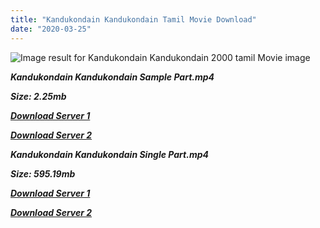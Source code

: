 ```yaml
---
title: "Kandukondain Kandukondain Tamil Movie Download"
date: "2020-03-25"
---
```


![Image result for Kandukondain Kandukondain  2000 tamil Movie image](https://lh5.googleusercontent.com/VplNIH-VrwkUH8kuACz2iFpRGntKUZRBZCfNBZ2AA2zpLkpOm4JII8_Pm1FkhqQkIeCn3ovRJhlie9zEW7oOeAJMOSry_plx1sx2Tb8uJOAO5Llw6XKA5C7fhCCHBtc4JA=s412)

**_Kandukondain Kandukondain Sample Part.mp4_**

**_Size: 2.25mb_**

**_[Download Server 1](http://b6.wetransfer.vip/files/{1299f9f5e3b2d69cf2543eed9032a99b1b0ad17e14bffebc066fcf7d2dcb313c}20Actor{1299f9f5e3b2d69cf2543eed9032a99b1b0ad17e14bffebc066fcf7d2dcb313c}20Hits{1299f9f5e3b2d69cf2543eed9032a99b1b0ad17e14bffebc066fcf7d2dcb313c}20Collection/Ajith{1299f9f5e3b2d69cf2543eed9032a99b1b0ad17e14bffebc066fcf7d2dcb313c}20{1299f9f5e3b2d69cf2543eed9032a99b1b0ad17e14bffebc066fcf7d2dcb313c}20Movies{1299f9f5e3b2d69cf2543eed9032a99b1b0ad17e14bffebc066fcf7d2dcb313c}20Collection/Kandukondain{1299f9f5e3b2d69cf2543eed9032a99b1b0ad17e14bffebc066fcf7d2dcb313c}20Kandukondain{1299f9f5e3b2d69cf2543eed9032a99b1b0ad17e14bffebc066fcf7d2dcb313c}20(2000)/Kandukondain{1299f9f5e3b2d69cf2543eed9032a99b1b0ad17e14bffebc066fcf7d2dcb313c}20Kandukondain{1299f9f5e3b2d69cf2543eed9032a99b1b0ad17e14bffebc066fcf7d2dcb313c}20Mp4{1299f9f5e3b2d69cf2543eed9032a99b1b0ad17e14bffebc066fcf7d2dcb313c}20HD/Kandukondain{1299f9f5e3b2d69cf2543eed9032a99b1b0ad17e14bffebc066fcf7d2dcb313c}20Kandukondain{1299f9f5e3b2d69cf2543eed9032a99b1b0ad17e14bffebc066fcf7d2dcb313c}20(2000){1299f9f5e3b2d69cf2543eed9032a99b1b0ad17e14bffebc066fcf7d2dcb313c}20Sample{1299f9f5e3b2d69cf2543eed9032a99b1b0ad17e14bffebc066fcf7d2dcb313c}20(640x360).mp4)_**

**_[Download Server 2](http://b6.wetransfer.vip/files/{1299f9f5e3b2d69cf2543eed9032a99b1b0ad17e14bffebc066fcf7d2dcb313c}20Actor{1299f9f5e3b2d69cf2543eed9032a99b1b0ad17e14bffebc066fcf7d2dcb313c}20Hits{1299f9f5e3b2d69cf2543eed9032a99b1b0ad17e14bffebc066fcf7d2dcb313c}20Collection/Ajith{1299f9f5e3b2d69cf2543eed9032a99b1b0ad17e14bffebc066fcf7d2dcb313c}20{1299f9f5e3b2d69cf2543eed9032a99b1b0ad17e14bffebc066fcf7d2dcb313c}20Movies{1299f9f5e3b2d69cf2543eed9032a99b1b0ad17e14bffebc066fcf7d2dcb313c}20Collection/Kandukondain{1299f9f5e3b2d69cf2543eed9032a99b1b0ad17e14bffebc066fcf7d2dcb313c}20Kandukondain{1299f9f5e3b2d69cf2543eed9032a99b1b0ad17e14bffebc066fcf7d2dcb313c}20(2000)/Kandukondain{1299f9f5e3b2d69cf2543eed9032a99b1b0ad17e14bffebc066fcf7d2dcb313c}20Kandukondain{1299f9f5e3b2d69cf2543eed9032a99b1b0ad17e14bffebc066fcf7d2dcb313c}20Mp4{1299f9f5e3b2d69cf2543eed9032a99b1b0ad17e14bffebc066fcf7d2dcb313c}20HD/Kandukondain{1299f9f5e3b2d69cf2543eed9032a99b1b0ad17e14bffebc066fcf7d2dcb313c}20Kandukondain{1299f9f5e3b2d69cf2543eed9032a99b1b0ad17e14bffebc066fcf7d2dcb313c}20(2000){1299f9f5e3b2d69cf2543eed9032a99b1b0ad17e14bffebc066fcf7d2dcb313c}20Sample{1299f9f5e3b2d69cf2543eed9032a99b1b0ad17e14bffebc066fcf7d2dcb313c}20(640x360).mp4)_**

**_Kandukondain Kandukondain Single Part.mp4_**

**_Size: 595.19mb_**

**_[Download Server 1](http://b6.wetransfer.vip/files/{1299f9f5e3b2d69cf2543eed9032a99b1b0ad17e14bffebc066fcf7d2dcb313c}20Actor{1299f9f5e3b2d69cf2543eed9032a99b1b0ad17e14bffebc066fcf7d2dcb313c}20Hits{1299f9f5e3b2d69cf2543eed9032a99b1b0ad17e14bffebc066fcf7d2dcb313c}20Collection/Ajith{1299f9f5e3b2d69cf2543eed9032a99b1b0ad17e14bffebc066fcf7d2dcb313c}20{1299f9f5e3b2d69cf2543eed9032a99b1b0ad17e14bffebc066fcf7d2dcb313c}20Movies{1299f9f5e3b2d69cf2543eed9032a99b1b0ad17e14bffebc066fcf7d2dcb313c}20Collection/Kandukondain{1299f9f5e3b2d69cf2543eed9032a99b1b0ad17e14bffebc066fcf7d2dcb313c}20Kandukondain{1299f9f5e3b2d69cf2543eed9032a99b1b0ad17e14bffebc066fcf7d2dcb313c}20(2000)/Kandukondain{1299f9f5e3b2d69cf2543eed9032a99b1b0ad17e14bffebc066fcf7d2dcb313c}20Kandukondain{1299f9f5e3b2d69cf2543eed9032a99b1b0ad17e14bffebc066fcf7d2dcb313c}20Mp4{1299f9f5e3b2d69cf2543eed9032a99b1b0ad17e14bffebc066fcf7d2dcb313c}20HD/Kandukondain{1299f9f5e3b2d69cf2543eed9032a99b1b0ad17e14bffebc066fcf7d2dcb313c}20Kandukondain{1299f9f5e3b2d69cf2543eed9032a99b1b0ad17e14bffebc066fcf7d2dcb313c}20(2000){1299f9f5e3b2d69cf2543eed9032a99b1b0ad17e14bffebc066fcf7d2dcb313c}20Single{1299f9f5e3b2d69cf2543eed9032a99b1b0ad17e14bffebc066fcf7d2dcb313c}20Part{1299f9f5e3b2d69cf2543eed9032a99b1b0ad17e14bffebc066fcf7d2dcb313c}20(640x360).mp4)_**

**_[Download Server 2](http://b6.wetransfer.vip/files/{1299f9f5e3b2d69cf2543eed9032a99b1b0ad17e14bffebc066fcf7d2dcb313c}20Actor{1299f9f5e3b2d69cf2543eed9032a99b1b0ad17e14bffebc066fcf7d2dcb313c}20Hits{1299f9f5e3b2d69cf2543eed9032a99b1b0ad17e14bffebc066fcf7d2dcb313c}20Collection/Ajith{1299f9f5e3b2d69cf2543eed9032a99b1b0ad17e14bffebc066fcf7d2dcb313c}20{1299f9f5e3b2d69cf2543eed9032a99b1b0ad17e14bffebc066fcf7d2dcb313c}20Movies{1299f9f5e3b2d69cf2543eed9032a99b1b0ad17e14bffebc066fcf7d2dcb313c}20Collection/Kandukondain{1299f9f5e3b2d69cf2543eed9032a99b1b0ad17e14bffebc066fcf7d2dcb313c}20Kandukondain{1299f9f5e3b2d69cf2543eed9032a99b1b0ad17e14bffebc066fcf7d2dcb313c}20(2000)/Kandukondain{1299f9f5e3b2d69cf2543eed9032a99b1b0ad17e14bffebc066fcf7d2dcb313c}20Kandukondain{1299f9f5e3b2d69cf2543eed9032a99b1b0ad17e14bffebc066fcf7d2dcb313c}20Mp4{1299f9f5e3b2d69cf2543eed9032a99b1b0ad17e14bffebc066fcf7d2dcb313c}20HD/Kandukondain{1299f9f5e3b2d69cf2543eed9032a99b1b0ad17e14bffebc066fcf7d2dcb313c}20Kandukondain{1299f9f5e3b2d69cf2543eed9032a99b1b0ad17e14bffebc066fcf7d2dcb313c}20(2000){1299f9f5e3b2d69cf2543eed9032a99b1b0ad17e14bffebc066fcf7d2dcb313c}20Single{1299f9f5e3b2d69cf2543eed9032a99b1b0ad17e14bffebc066fcf7d2dcb313c}20Part{1299f9f5e3b2d69cf2543eed9032a99b1b0ad17e14bffebc066fcf7d2dcb313c}20(640x360).mp4)_**
